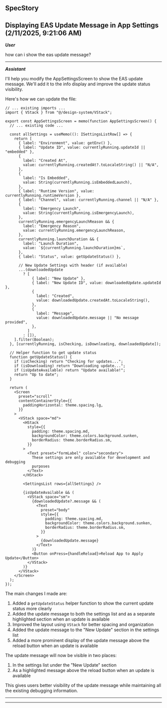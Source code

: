 ## SpecStory

## Displaying EAS Update Message in App Settings (2/11/2025, 9:21:06 AM)

_**User**_

how can i show the eas update message?

---

_**Assistant**_

I'll help you modify the AppSettingsScreen to show the EAS update message. We'll add it to the info display and improve the update status visibility.

Here's how we can update the file:

```typescript:features/app-settings/app-settings.screen.tsx
// ... existing imports ...
import { VStack } from "@/design-system/VStack";

export const AppSettingsScreen = memo(function AppSettingsScreen() {
  // ... existing code ...

  const allSettings = useMemo((): ISettingsListRow[] => {
    return [
      { label: "Environment", value: getEnv() },
      { label: "Update ID", value: currentlyRunning.updateId || "embedded" },
      {
        label: "Created At",
        value: currentlyRunning.createdAt?.toLocaleString() || "N/A",
      },
      {
        label: "Is Embedded",
        value: String(currentlyRunning.isEmbeddedLaunch),
      },
      { label: "Runtime Version", value: currentlyRunning.runtimeVersion },
      { label: "Channel", value: currentlyRunning.channel || "N/A" },
      {
        label: "Emergency Launch",
        value: String(currentlyRunning.isEmergencyLaunch),
      },
      currentlyRunning.emergencyLaunchReason && {
        label: "Emergency Reason",
        value: currentlyRunning.emergencyLaunchReason,
      },
      currentlyRunning.launchDuration && {
        label: "Launch Duration",
        value: `${currentlyRunning.launchDuration}ms`,
      },
      { label: "Status", value: getUpdateStatus() },
      
      // New Update Settings with header (if available)
      ...(downloadedUpdate
        ? [
            { label: "New Update" },
            { label: "New Update ID", value: downloadedUpdate.updateId },
            {
              label: "Created",
              value: downloadedUpdate.createdAt.toLocaleString(),
            },
            {
              label: "Message",
              value: downloadedUpdate.message || "No message provided",
            },
          ]
        : []),
    ].filter(Boolean);
  }, [currentlyRunning, isChecking, isDownloading, downloadedUpdate]);

  // Helper function to get update status
  function getUpdateStatus() {
    if (isChecking) return "Checking for updates...";
    if (isDownloading) return "Downloading update...";
    if (isUpdateAvailable) return "Update available!";
    return "Up to date";
  }

  return (
    <Screen
      preset="scroll"
      contentContainerStyle={{
        paddingHorizontal: theme.spacing.lg,
      }}
    >
      <VStack space="md">
        <HStack
          style={{
            padding: theme.spacing.md,
            backgroundColor: theme.colors.background.sunken,
            borderRadius: theme.borderRadius.sm,
          }}
        >
          <Text preset="formLabel" color="secondary">
            These settings are only available for development and debugging
            purposes
          </Text>
        </HStack>

        <SettingsList rows={allSettings} />

        {isUpdateAvailable && (
          <VStack space="sm">
            {downloadedUpdate?.message && (
              <Text
                preset="body"
                style={{
                  padding: theme.spacing.md,
                  backgroundColor: theme.colors.background.sunken,
                  borderRadius: theme.borderRadius.sm,
                }}
              >
                {downloadedUpdate.message}
              </Text>
            )}
            <Button onPress={handleReload}>Reload App to Apply Update</Button>
          </VStack>
        )}
      </VStack>
    </Screen>
  );
});
```

The main changes I made are:

1. Added a `getUpdateStatus` helper function to show the current update status more clearly
2. Added the update message to both the settings list and as a separate highlighted section when an update is available
3. Improved the layout using `VStack` for better spacing and organization
4. Added the update message to the "New Update" section in the settings list
5. Added a more prominent display of the update message above the reload button when an update is available

The update message will now be visible in two places:
1. In the settings list under the "New Update" section
2. As a highlighted message above the reload button when an update is available

This gives users better visibility of the update message while maintaining all the existing debugging information.

---



---

